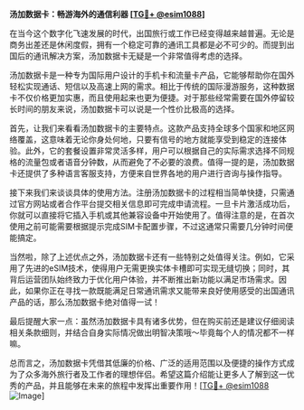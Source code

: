 **汤加数据卡：畅游海外的通信利器 [[TG💪+ @esim1088](https://t.me/s/esim1088)]**

在当今这个数字化飞速发展的时代，出国旅行或工作已经变得越来越普遍。无论是商务出差还是休闲度假，拥有一个稳定可靠的通讯工具都是必不可少的。而提到出国后的通讯解决方案，汤加数据卡无疑是一个非常值得考虑的选择。

汤加数据卡是一种专为国际用户设计的手机卡和流量卡产品，它能够帮助你在国外轻松实现通话、短信以及高速上网的需求。相比于传统的国际漫游服务，这种数据卡不仅价格更加实惠，而且使用起来也更为便捷。对于那些经常需要在国外停留较长时间的朋友来说，汤加数据卡可以说是一个性价比极高的选择。

首先，让我们来看看汤加数据卡的主要特点。这款产品支持全球多个国家和地区网络覆盖，这意味着无论你身处何地，只要有信号的地方就能享受到稳定的连接体验。此外，它的套餐设置非常灵活多样，用户可以根据自己的实际需求选择不同规格的流量包或者语音分钟数，从而避免了不必要的浪费。值得一提的是，汤加数据卡还提供了多种语言客服支持，方便来自世界各地的用户进行咨询与操作指导。

接下来我们来谈谈具体的使用方法。注册汤加数据卡的过程相当简单快捷，只需通过官方网站或者合作平台提交相关信息即可完成申请流程。一旦卡片激活成功后，你就可以直接将它插入手机或其他兼容设备中开始使用了。值得注意的是，在首次使用之前可能需要根据提示完成SIM卡配置步骤，不过这通常只需要几分钟时间便能搞定。

当然啦，除了上述优点之外，汤加数据卡还有一些特别之处值得关注。例如，它采用了先进的eSIM技术，使得用户无需更换实体卡槽即可实现无缝切换；同时，其背后运营团队始终致力于优化用户体验，并不断推出新功能以满足市场需求。因此，如果你正在寻找一款既能满足日常通讯需求又能带来良好使用感受的出国通讯产品的话，那么汤加数据卡绝对值得一试！

最后提醒大家一点：虽然汤加数据卡具有诸多优势，但在购买前还是建议仔细阅读相关条款细则，并结合自身实际情况做出明智决策哦～毕竟每个人的情况都不一样嘛。

总而言之，汤加数据卡凭借其低廉的价格、广泛的适用范围以及便捷的操作方式成为了众多海外旅行者及工作者的理想伴侣。希望这篇介绍能让更多人了解到这一优秀的产品，并且能够在未来的旅程中发挥出重要作用！[[TG💪+ @esim1088](https://t.me/s/esim1088) ![Image](https://i.postimg.cc/4NQfJmqS/Snipaste-2025-05-13-00-14-12.png)]